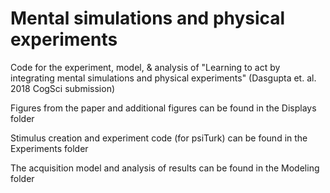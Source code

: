 # Mental simulations and physical experiments

Code for the experiment, model, & analysis of "Learning to act by integrating mental simulations and physical experiments" (Dasgupta et. al. 2018 CogSci submission)

Figures from the paper and additional figures can be found in the Displays folder

Stimulus creation and experiment code (for psiTurk) can be found in the Experiments folder

The acquisition model and analysis of results can be found in the Modeling folder
